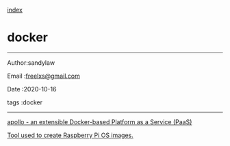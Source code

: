 
[index](./index.md)

# docker 

---

Author:sandylaw 

Email :freelxs@gmail.com

Date  :2020-10-16

tags  :docker 

---

[apollo - an extensible Docker-based Platform as a Service (PaaS)](https://gitlab.com/p3r.one/apollo)

[Tool used to create Raspberry Pi OS images.](https://github.com/RPi-Distro/pi-gen)
